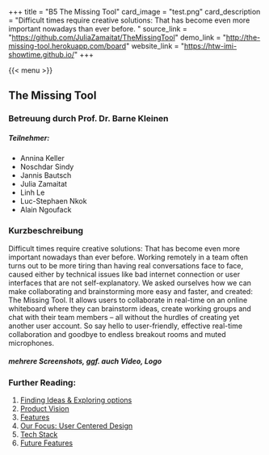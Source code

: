 +++
title = "B5 The Missing Tool"
card_image = "test.png"
card_description = "Difficult times require creative solutions: That has become even more important nowadays than ever before. "
source_link = "https://github.com/JuliaZamaitat/TheMissingTool"
demo_link = "http://the-missing-tool.herokuapp.com/board"
website_link = "https://htw-imi-showtime.github.io/"
+++

{{< menu >}}

## The Missing Tool

### Betreuung durch Prof. Dr. Barne Kleinen

##### Teilnehmer:
- Annina Keller
- Noschdar Sindy
- Jannis Bautsch
- Julia Zamaitat
- Linh Le
- Luc-Stephaen Nkok
- Alain Ngoufack


### Kurzbeschreibung
Difficult times require creative solutions: That has become even more important nowadays than ever before. Working remotely in a team often turns out to be more tiring than having real conversations face to face, caused either by technical issues like bad internet connection or user interfaces that are not self-explanatory. We asked ourselves how we can make collaborating and brainstorming more easy and faster, and created: The Missing Tool. It allows users to collaborate in real-time on an online whiteboard where they can brainstorm ideas, create working groups and chat with their team members – all without the hurdles of creating yet another user account. So say hello to user-friendly, effective real-time collaboration and goodbye to endless breakout rooms and muted microphones.

##### mehrere Screenshots, ggf. auch Video, Logo

### Further Reading:

1. [Finding Ideas & Exploring options](findingideas)
2. [Product Vision](productvision)
3. [Features](features)
4. [Our Focus: User Centered Design](usercentereddesign)
5. [Tech Stack](techstack)
6. [Future Features](futurefeatures)
